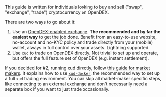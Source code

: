 This guide is written for individuals looking to buy and sell ("swap", "exchange", "trade") cryptocurrency on OpenDEX.

There are two ways to go about it:

1. Use an [OpenDEX-enabled exchange](https://opendex.network/trade/exchanges). **The recommended and by far the easiest way** to get the job done. Benefit from an easy-to-use website, no-account and no-KYC policy and trade directly from your (mobile) wallet, always in full control over your assets. Lightning supported.
2. Use `xud` to trade on OpenDEX directly. Not trivial to set up and operate, but offers the full feature set of OpenDEX (e.g. instant settlement).

If you decided for #2, running xud directly, follow [this guide for market makers](Market%20Maker%20Guide.md). It explains how to use [`xud-docker`](https://github.com/ExchangeUnion/xud-docker), the recommended way to set up a full `xud` trading environment. You can skip all market-maker specific steps, like connecting to an external exchange and don't necessarily need a separate box if you want to just trade occasionally.